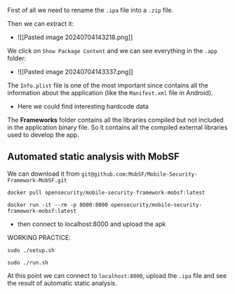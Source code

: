 First of all we need to rename the `.ipa` file into a `.zip` file.

Then we can extract it:
- ![[Pasted image 20240704143218.png]]



We click on `Show Package Content` and we can see everything in the `.app` folder:
- ![[Pasted image 20240704143337.png]]

The `Info.plist` file is one of the most important since contains all the information about the application (like the `Manifest.xml` file in Android).
- Here we could find interesting hardcode data




The **Frameworks** folder contains all the libraries compiled but not included in the application binary file. So it contains all the compiled external libraries used to develop the app.





## Automated static analysis with MobSF
We can download it from `git@github.com:MobSF/Mobile-Security-Framework-MobSF.git`

```shell 
docker pull opensecurity/mobile-security-framework-mobsf:latest

docker run -it --rm -p 8000:8000 opensecurity/mobile-security-framework-mobsf:latest
```
- then connect to localhost:8000 and upload the apk



WORKING PRACTICE:
```shell
sudo ./setup.sh

sudo ./run.sh
```



At this point we can connect to `localhost:8000`, upload the `.ipa` file and see the result of automatic static analysis.


